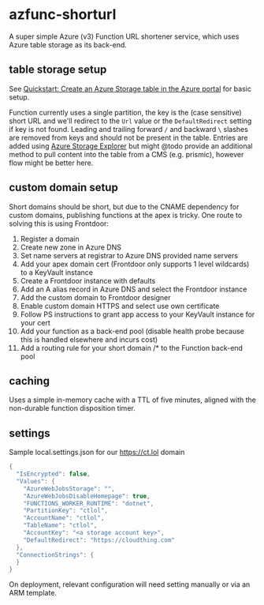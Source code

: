 # azfunc-shorturl
A super simple Azure (v3) Function URL shortener service, which uses Azure table storage as its back-end.

## table storage setup
See [Quickstart: Create an Azure Storage table in the Azure portal](https://docs.microsoft.com/en-us/azure/storage/tables/table-storage-quickstart-portal) for basic setup.

Function currently uses a single partition, the key is the (case sensitive) short URL and we'll redirect to the `Url` value or the `DefaultRedirect` setting if key is not found. Leading and trailing forward `/` and backward `\` slashes are removed from keys and should not be present in the table. Entries are added using [Azure Storage Explorer](https://azure.microsoft.com/en-gb/features/storage-explorer) but might @todo provide an additional method to pull content into the table from a CMS (e.g. prismic), however flow might be better here.

## custom domain setup
Short domains should be short, but due to the CNAME dependency for custom domains, publishing functions at the apex is tricky. One route to solving this is using Frontdoor:

1. Register a domain
0. Create new zone in Azure DNS
0. Set name servers at registrar to Azure DNS provided name servers
0. Add your apex domain cert (Frontdoor only supports 1 level wildcards) to a KeyVault instance
0. Create a Frontdoor instance with defaults
0. Add an A alias record in Azure DNS and select the Frontdoor instance
0. Add the custom domain to Frontdoor designer
0. Enable custom domain HTTPS and select use own certificate
0. Follow PS instructions to grant app access to your KeyVault instance for your cert
0. Add your function as a back-end pool (disable health probe because this is handled elsewhere and incurs cost)
0. Add a routing rule for your short domain /* to the Function back-end pool

## caching
Uses a simple in-memory cache with a TTL of five minutes, aligned with the non-durable function disposition timer.

## settings
Sample local.settings.json for our https://ct.lol domain

``` csharp
{
  "IsEncrypted": false,
  "Values": {
    "AzureWebJobsStorage": "",
    "AzureWebJobsDisableHomepage": true,
    "FUNCTIONS_WORKER_RUNTIME": "dotnet",
    "PartitionKey": "ctlol",
    "AccountName": "ctlol",
    "TableName": "ctlol",
    "AccountKey": "<a storage account key>",
    "DefaultRedirect": "https://cloudthing.com"
  },
  "ConnectionStrings": {
  }
}
```
On deployment, relevant configuration will need setting manually or via an ARM template.